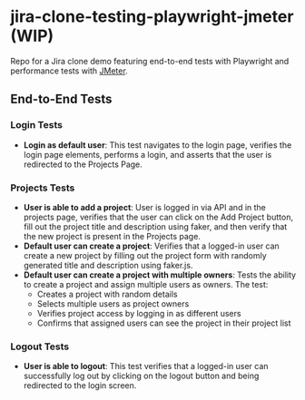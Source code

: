 # jira-clone-testing-playwright-jmeter (WIP)
Repo for a Jira clone demo featuring end-to-end tests with Playwright and performance tests with [JMeter](./jmeter/README.md).

## End-to-End Tests

### Login Tests
- **Login as default user**: This test navigates to the login page, verifies the login page elements, performs a login, and asserts that the user is redirected to the Projects Page.

### Projects Tests
- **User is able to add a project**: User is logged in via API and in the projects page, verifies that the user can click on the Add Project button, fill out the project title and description using faker, and then verify that the new project is present in the Projects page.
- **Default user can create a project**: Verifies that a logged-in user can create a new project by filling out the project form with randomly generated title and description using faker.js.
- **Default user can create a project with multiple owners**: Tests the ability to create a project and assign multiple users as owners. The test:
  - Creates a project with random details
  - Selects multiple users as project owners
  - Verifies project access by logging in as different users
  - Confirms that assigned users can see the project in their project list

### Logout Tests
- **User is able to logout**: This test verifies that a logged-in user can successfully log out by clicking on the logout button and being redirected to the login screen.